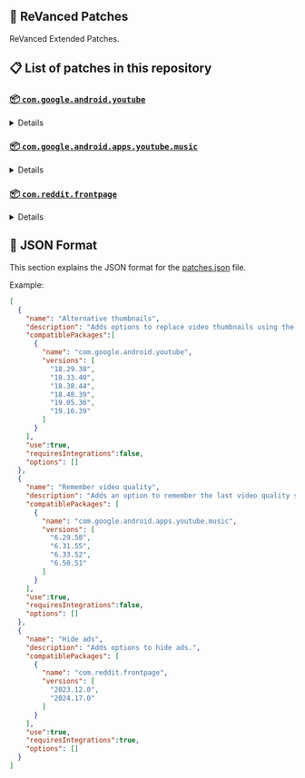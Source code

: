 ## 🧩 ReVanced Patches

ReVanced Extended Patches.

## 📋 List of patches in this repository

### [📦 `com.google.android.youtube`](https://play.google.com/store/apps/details?id=com.google.android.youtube)
<details>

| 💊 Patch | 📜 Description | 🏹 Target Version |
|:--------:|:--------------:|:-----------------:|
| `Alternative thumbnails` | Adds options to replace video thumbnails using the DeArrow API or image captures from the video. | 18.29.38 ~ 19.16.39 |
| `Ambient mode control` | Adds an option to bypass the restrictions of ambient mode or disable it completely. | 18.29.38 ~ 19.16.39 |
| `Change player flyout menu toggles` | Adds an option to use text toggles instead of switch toggles within the additional settings menu. | 18.29.38 ~ 19.16.39 |
| `Change shorts repeat state` | Adds an options for whether shorts should repeat, autoplay, or stop. | 18.29.38 ~ 19.16.39 |
| `Change start page` | Adds an option to set which page the app opens in instead of the homepage. | 18.29.38 ~ 19.16.39 |
| `Custom branding icon YouTube` | Change the YouTube launcher icon to the icon specified in options.json. | 18.25.40 ~ 19.16.38 |
| `Custom branding name YouTube` | Rename the YouTube app to the name specified in options.json. | 18.29.38 ~ 19.16.39 |
| `Custom double tap length` | Add 'double-tap to seek' value. | 18.29.38 ~ 19.16.39 |
| `Custom package name` | Changes the package name for the non-root build of YouTube and YouTube Music to the name specified in options.json. | ALL |
| `Description components` | Adds an option to hide or disable description components. | 18.29.38 ~ 19.16.39 |
| `Disable QUIC protocol` | Adds an option to disable CronetEngine's QUIC protocol. | 18.29.38 ~ 19.16.39 |
| `Disable auto audio tracks` | Adds an option to disable audio tracks from being automatically enabled. | 18.29.38 ~ 19.16.39 |
| `Disable auto captions` | Adds an option to disable captions from being automatically enabled. | 18.29.38 ~ 19.16.39 |
| `Disable haptic feedback` | Adds an option to disable haptic feedback when swiping the video player. | 18.29.38 ~ 19.16.39 |
| `Disable resuming shorts on startup` | Adds an option to disable the Shorts player from resuming on app startup when Shorts were last being watched. | 18.29.38 ~ 19.16.39 |
| `Disable splash animation` | Adds an option to disable splash animation. | 18.29.38 ~ 19.16.39 |
| `Enable debug logging` | Adds an option to enable debug logging. | 18.29.38 ~ 19.16.39 |
| `Enable external browser` | Adds an option to always open links in your browser instead of in the in-app-browser. | 18.29.38 ~ 19.16.39 |
| `Enable gradient loading screen` | Adds an option to enable gradient loading screen. | 18.29.38 ~ 19.16.39 |
| `Enable minimized playback` | Enables minimized and background playback. | 18.29.38 ~ 19.16.39 |
| `Enable open links directly` | Adds an option to skip over redirection URLs in external links. | 18.29.38 ~ 19.16.39 |
| `Enable tablet mini player` | Adds an option to enable the tablet mini player layout. | 18.29.38 ~ 19.16.39 |
| `Force snackbar theme` | Force snackbar background color to match selected theme. | 18.25.40 ~ 19.16.38 |
| `Fullscreen components` | Adds options to hide or change components related to fullscreen. | 18.29.38 ~ 19.16.39 |
| `GmsCore support` | Allows patched Google apps to run without root and under a different package name by using GmsCore instead of Google Play Services. | 18.29.38 ~ 19.16.39 |
| `Hide action buttons` | Adds options to hide action buttons under videos. | 18.29.38 ~ 19.16.39 |
| `Hide ads` | Adds options to hide ads. | 18.29.38 ~ 19.16.39 |
| `Hide comments component` | Adds options to hide components related to comments. | 18.29.38 ~ 19.16.39 |
| `Hide double tap overlay filter` | Hides the dark overlay when double-tapping to seek. | 18.29.38 ~ 19.16.39 |
| `Hide feed components` | Adds options to hide components related to feed. | 18.29.38 ~ 19.16.39 |
| `Hide feed flyout menu` | Adds the ability to hide feed flyout menu components using a custom filter. | 18.29.38 ~ 19.16.39 |
| `Hide layout components` | Adds options to hide general layout components. | 18.29.38 ~ 19.16.39 |
| `Hide player button background` | Hides the dark background surrounding the video player controls. | 18.29.38 ~ 19.16.39 |
| `Hide player buttons` | Adds an option to hide buttons in the video player. | 18.29.38 ~ 19.16.39 |
| `Hide player flyout menu` | Adds options to hide player flyout menu components. | 18.29.38 ~ 19.16.39 |
| `Layout switch` | Adds an option to trick dpi to use tablet or phone layout. | 18.29.38 ~ 19.16.39 |
| `MaterialYou` | Enables MaterialYou theme for Android 12+ | 18.29.38 ~ 19.16.39 |
| `Navigation bar components` | Adds options to hide or change components related to navigation bar. | 18.29.38 ~ 19.16.39 |
| `Overlay buttons` | Adds an option to display overlay buttons in the video player. | 18.29.38 ~ 19.16.39 |
| `Player components` | Adds options to hide or change components related to player. | 18.29.38 ~ 19.16.39 |
| `Remove viewer discretion dialog` | Adds an option to remove the dialog that appears when opening a video that has been age-restricted by accepting it automatically. This does not bypass the age restriction. | 18.29.38 ~ 19.16.39 |
| `Return YouTube Dislike` | Shows the dislike count of videos using the Return YouTube Dislike API. | 18.29.38 ~ 19.16.39 |
| `Sanitize sharing links` | Adds an option to remove tracking query parameters from URLs when sharing links. | 18.29.38 ~ 19.16.39 |
| `Seekbar components` | Adds options to hide or change components related to player. | 18.29.38 ~ 19.16.39 |
| `Settings` | Applies mandatory patches to implement ReVanced Extended settings into the application. | 18.29.38 ~ 19.16.39 |
| `Shorts components` | Adds options to hide or change components related to YouTube Shorts. | 18.29.38 ~ 19.16.39 |
| `Shorts overlay buttons` | Apply the new icons to the action buttons of the Shorts player. | 18.29.38 ~ 19.16.39 |
| `SponsorBlock` | Integrates SponsorBlock which allows skipping video segments such as sponsored content. | 18.29.38 ~ 19.16.39 |
| `Spoof app version` | Adds options to spoof the YouTube client version. This can be used to restore old UI elements and features. | 18.29.38 ~ 19.16.39 |
| `Spoof format stream data` | Adds options to spoof format stream data to prevent playback issues. | 18.29.38 ~ 19.16.39 |
| `Spoof test client` | Adds an option to spoof as test client. | 18.29.38 ~ 19.16.39 |
| `Swipe controls` | Adds options to enable and configure volume and brightness swipe controls. | 18.29.38 ~ 19.16.39 |
| `Theme` | Change the app's theme to the values specified in options.json. | 18.29.38 ~ 19.16.39 |
| `Toolbar components` | Adds options to hide or change components located on the toolbar such as toolbar buttons, search bar, and header. | 18.29.38 ~ 19.16.39 |
| `Translations` | Add Crowdin translations for YouTube. | 18.29.38 ~ 19.16.39 |
| `Translations` | Add Crowdin translations for YouTube. | 18.25.40 ~ 19.16.38 |
| `Video playback` | Adds options to customize settings related to video playback,such as default video quality and playback speed, etc. | 18.29.38 ~ 19.16.39 |
| `Visual preferences icons` | Adds icons to specific preferences in the settings. | 18.29.38 ~ 19.16.39 |
</details>

### [📦 `com.google.android.apps.youtube.music`](https://play.google.com/store/apps/details?id=com.google.android.apps.youtube.music)
<details>

| 💊 Patch | 📜 Description | 🏹 Target Version |
|:--------:|:--------------:|:-----------------:|
| `Amoled` | Applies a pure black theme to some components. | 6.29.58 ~ 6.50.51 |
| `Bitrate default value` | Sets the audio quality to 'Always High' when you first install the app. | 6.29.58 ~ 6.50.51 |
| `Certificate spoof` | Enables YouTube Music to work with Android Auto by spoofing the YouTube Music certificate. | 6.29.58 ~ 6.50.51 |
| `Change start page` | Adds an option to set which page the app opens in instead of the homepage. | 6.29.58 ~ 6.50.51 |
| `Custom branding icon YouTube Music` | Changes the YouTube Music app icon to the icon specified in options.json. | 6.29.58 ~ 6.50.51 |
| `Custom branding name YouTube Music` | Renames the YouTube Music app to the name specified in options.json. | 6.29.58 ~ 6.50.51 |
| `Custom package name` | Changes the package name for the non-root build of YouTube and YouTube Music to the name specified in options.json. | 6.29.58+ |
| `Disable auto captions` | Adds an option to disable captions from being automatically enabled. | 6.29.58 ~ 6.50.51 |
| `Disable dislike redirection` | Adds an option to disable redirection to the next track when clicking dislike button. | 6.29.58 ~ 6.50.51 |
| `Enable debug logging` | Adds an option to enable debug logging. | 6.29.58 ~ 6.50.51 |
| `Enable landscape mode` | Adds an option to enable landscape mode when rotating the screen on phones. | 6.29.58 ~ 6.50.51 |
| `Enable minimized playback` | Enables minimized and background playback. | 6.29.58 ~ 6.50.51 |
| `Enable opus codec` | Adds an option use the opus audio codec instead of the mp4a audio codec. | 6.29.58 ~ 6.50.51 |
| `Flyout menu components` | Adds options to hide or change flyout menu components. | 6.29.58 ~ 6.50.51 |
| `GmsCore support` | Allows patched Google apps to run without root and under a different package name by using GmsCore instead of Google Play Services. | 6.29.58 ~ 6.50.51 |
| `Hide account components` | Adds the options to hide components related to account menu. | 6.29.58 ~ 6.50.51 |
| `Hide action bar components` | Adds options to hide action bar components and replace the offline download button with an external download button. | 6.29.58 ~ 6.50.51 |
| `Hide ads` | Adds options to hide ads. | 6.29.58 ~ 6.50.51 |
| `Hide double tap overlay filter` | Hides the dark overlay when double-tapping to seek. | 6.29.58 ~ 6.50.51 |
| `Hide layout components` | Adds options to hide general layout components. | 6.29.58 ~ 6.50.51 |
| `Hide overlay filter` | Hides the dark overlay when comment, share, save to playlist, and flyout panels are open. | 6.29.58 ~ 6.50.51 |
| `Hide player overlay filter` | Hides the dark overlay when single-tapping player. | 6.29.58 ~ 6.50.51 |
| `Navigation bar components` | Adds options to hide or change components related to navigation bar. | 6.29.58 ~ 6.50.51 |
| `Player components` | Adds options to hide or change components related to player. | 6.29.58 ~ 6.50.51 |
| `Remove viewer discretion dialog` | Adds an option to remove the dialog that appears when opening a video that has been age-restricted by accepting it automatically. This does not bypass the age restriction. | 6.29.58 ~ 6.50.51 |
| `Replace cast button` | Adds an option to replace the cast button in the player with the "Open music" button. | 6.29.58 ~ 6.50.51 |
| `Restore old style library shelf` | Adds an option to return the library tab to the old style. | 6.29.58 ~ 6.50.51 |
| `Return YouTube Dislike` | Adds an option to show the dislike count of songs using the Return YouTube Dislike API. | 6.29.58 ~ 6.50.51 |
| `Sanitize sharing links` | Adds an option to remove tracking query parameters from URLs when sharing links. | 6.29.58 ~ 6.50.51 |
| `Settings` | Adds ReVanced Extended settings to YouTube Music. | 6.29.58 ~ 6.50.51 |
| `SponsorBlock` | Adds options to enable and configure SponsorBlock, which can skip undesired video segments such as non-music sections. | 6.29.58 ~ 6.50.51 |
| `Spoof app version` | Adds options to spoof the YouTube Music client version. This can remove the radio mode restriction in Canadian regions or disable real-time lyrics. | 6.29.58 ~ 6.50.51 |
| `Translations` | Adds Crowdin translations for YouTube Music. | 6.29.58 ~ 6.50.51 |
| `Video playback` | Adds options to customize settings related to video playback,such as default video quality and playback speed. | 6.29.58 ~ 6.50.51 |
</details>

### [📦 `com.reddit.frontpage`](https://play.google.com/store/apps/details?id=com.reddit.frontpage)
<details>

| 💊 Patch | 📜 Description | 🏹 Target Version |
|:--------:|:--------------:|:-----------------:|
| `Change package name` | Changes the package name for Reddit to the name specified in options.json. | 2023.12.0 ~ 2024.17.0 |
| `Custom branding name Reddit` | Renames the Reddit app to the name specified in options.json. | 2023.12.0 ~ 2024.17.0 |
| `Disable screenshot popup` | Adds an option to disable the popup that shows up when taking a screenshot. | 2023.12.0 ~ 2024.17.0 |
| `Hide ads` | Adds options to hide ads. | 2023.12.0 ~ 2024.17.0 |
| `Hide navigation buttons` | Adds options to hide buttons in the navigation bar. | 2023.12.0 ~ 2024.17.0 |
| `Hide recently visited shelf` | Adds an option to hide the recently visited shelf in the sidebar. | 2023.12.0 ~ 2024.17.0 |
| `Open links directly` | Adds an option to skip over redirection URLs in external links. | 2023.12.0 ~ 2024.17.0 |
| `Open links externally` | Adds an option to always open links in your browser instead of in the in-app-browser. | 2023.12.0 ~ 2024.17.0 |
| `Premium icon` | Unlocks premium app icons. | 2023.12.0 ~ 2024.17.0 |
| `Remove subreddit dialog` | Adds options to remove the NSFW community warning and notifications suggestion dialogs by dismissing them automatically. | 2023.12.0 ~ 2024.17.0 |
| `Sanitize sharing links` | Adds an option to remove tracking query parameters from URLs when sharing links. | 2023.12.0 ~ 2024.17.0 |
| `Settings` | Adds ReVanced Extended settings to Reddit. | 2023.12.0 ~ 2024.17.0 |
</details>



## 📝 JSON Format

This section explains the JSON format for the [patches.json](patches.json) file.

Example:

```json
[
  {
    "name": "Alternative thumbnails",
    "description": "Adds options to replace video thumbnails using the DeArrow API or image captures from the video.",
    "compatiblePackages":[
      {
        "name": "com.google.android.youtube",
        "versions": [
          "18.29.38",
          "18.33.40",
          "18.38.44",
          "18.48.39",
          "19.05.36",
          "19.16.39"
        ]
      }
    ],
    "use":true,
    "requiresIntegrations":false,
    "options": []
  },
  {
    "name": "Remember video quality",
    "description": "Adds an option to remember the last video quality selected.",
    "compatiblePackages": [
      {
        "name": "com.google.android.apps.youtube.music",
        "versions": [
          "6.29.58",
          "6.31.55",
          "6.33.52",
          "6.50.51"
        ]
      }
    ],
    "use":true,
    "requiresIntegrations":false,
    "options": []
  },
  {
    "name": "Hide ads",
    "description": "Adds options to hide ads.",
    "compatiblePackages": [
      {
        "name": "com.reddit.frontpage",
        "versions": [
          "2023.12.0",
          "2024.17.0"
        ]
      }
    ],
    "use":true,
    "requiresIntegrations":true,
    "options": []
  }
]
```
